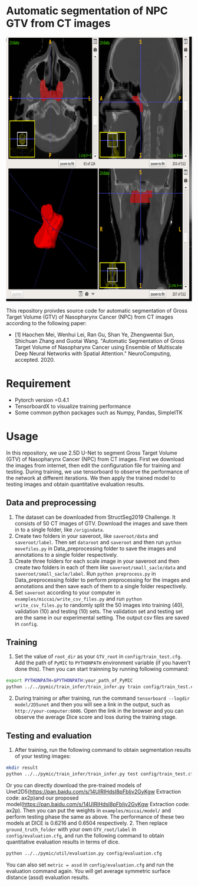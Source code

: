 # Automatic segmentation of NPC GTV from CT images

<img src="seg.png" width="730" height="716"/> 

This repository proivdes source code for automatic segmentation of Gross Target Volume (GTV) of Nasopharynx Cancer (NPC) from CT images according to the following paper:

* [1] Haochen Mei, Wenhui Lei, Ran Gu, Shan Ye, Zhengwentai Sun, Shichuan Zhang and Guotai Wang. "Automatic Segmentation of Gross Target Volume of Nasopharynx Cancer using Ensemble of Multiscale Deep Neural Networks with Spatial Attention." NeuroComputing, accepted. 2020.

# Requirement
* Pytorch version =0.4.1
* TensorboardX to visualize training performance
* Some common python packages such as Numpy, Pandas, SimpleITK

# Usage
In this repository, we use 2.5D U-Net to segment Gross Target Volume (GTV) of Nasopharynx Cancer (NPC) from CT images. First we download the images from internet, then edit the configuration file for training and testing. During training, we use tensorboard to observe the performance of the network at different iterations. We then apply the trained model to testing images and obtain quantitative evaluation results.

## Data and preprocessing
1. The dataset can be downloaded from StructSeg2019 Challenge. It consists of 50 CT images of GTV. Download the images and save them in to a single folder, like  `/origindata`. 
2. Create two folders in your saveroot, like `saveroot/data` and `saveroot/label`. Then set `dataroot` and  `saveroot` and then run `python movefiles.py` in Data_preprocessing folder to save the images and annotations to a single folder respectively.
3. Create three folders for each scale image in your saveroot and then create two folders in each of them like `saveroot/small_sacle/data` and `saveroot/small_sacle/label`. Run `python preprocess.py` in Data_preprocessing folder to perform preprocessing for the images and annotations and then save each of them to a single folder respectively.
4. Set `saveroot` according to your computer in `examples/miccai/write_csv_files.py` and run `python write_csv_files.py` to randomly split the 50 images into training (40), validation (10) and testing (10) sets. The validation set and testing set are the same in our experimental setting. The output csv files are saved in `config`.

## Training
1. Set the value of `root_dir` as your `GTV_root` in `config/train_test.cfg`. Add the path of `PyMIC` to `PYTHONPATH` environment variable (if you haven't done this). Then you can start trainning by running following command:
 
```bash
export PYTHONPATH=$PYTHONPATH:your_path_of_PyMIC
python ../../pymic/train_infer/train_infer.py train config/train_test.cfg
```

2. During training or after training, run the command `tensorboard --logdir model/2D5unet` and then you will see a link in the output, such as `http://your-computer:6006`. Open the link in the browser and you can observe the average Dice score and loss during the training stage. 

## Testing and evaluation
1. After training, run the following command to obtain segmentation results of your testing images:

```bash
mkdir result
python ../../pymic/train_infer/train_infer.py test config/train_test.cfg
```
   Or you can directly download the pre-trained models of Unet2D5(https://pan.baidu.com/s/14UIRIHdsI8pFbIjv2GyKgw  Extraction code: ax2p)and our proposed model(https://pan.baidu.com/s/14UIRIHdsI8pFbIjv2GyKgw  Extraction code: ax2p). Then you can put the weights in `examples/miccai/model/` and perform testing phase the same as above. The performance of these two models at DICE is 0.6216 and 0.6504 respectively.
2. Then replace `ground_truth_folder` with your own `GTV_root/label` in `config/evaluation.cfg`, and run the following command to obtain quantitative evaluation results in terms of dice. 

```bash
python ../../pymic/util/evaluation.py config/evaluation.cfg
```

You can also set `metric = assd` in `config/evaluation.cfg` and run the evaluation command again. You will get average symmetric surface distance (assd) evaluation results.
